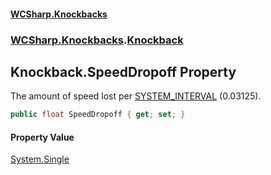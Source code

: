 #### [WCSharp.Knockbacks](index.md 'index')
### [WCSharp.Knockbacks](WCSharp.Knockbacks.md 'WCSharp.Knockbacks').[Knockback](WCSharp.Knockbacks.Knockback.md 'WCSharp.Knockbacks.Knockback')

## Knockback.SpeedDropoff Property

The amount of speed lost per [SYSTEM_INTERVAL](../WCSharp.Events/WCSharp.Events.PeriodicEvents.SYSTEM_INTERVAL.md 'WCSharp.Events.PeriodicEvents.SYSTEM_INTERVAL') (0.03125).

```csharp
public float SpeedDropoff { get; set; }
```

#### Property Value
[System.Single](https://docs.microsoft.com/en-us/dotnet/api/System.Single 'System.Single')